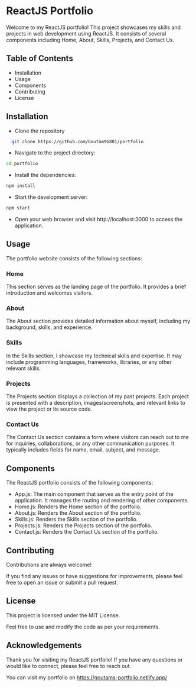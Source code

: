 # ReactJS Portfolio

Welcome to my ReactJS portfolio! This project showcases my skills and projects in web development using ReactJS. It consists of several components including Home, About, Skills, Projects, and Contact Us.


## Table of Contents
- Installation
- Usage
- Components
- Contributing
- License
## Installation

- Clone the repository

```bash
  git clone https://github.com/Goutam96801/portfolio
```
- Navigate to the project directory:

```bash
cd portfolio
```
- Install the dependencies:

```bash
npm install
```
- Start the development server:

```bash
npm start
```
- Open your web browser and visit http://localhost:3000 to access the application.
    
## Usage

The portfolio website consists of the following sections:

### Home
This section serves as the landing page of the portfolio. It provides a brief introduction and welcomes visitors.

### About
The About section provides detailed information about myself, including my background, skills, and experience.

### Skills
In the Skills section, I showcase my technical skills and expertise. It may include programming languages, frameworks, libraries, or any other relevant skills.

### Projects
The Projects section displays a collection of my past projects. Each project is presented with a description, images/screenshots, and relevant links to view the project or its source code.

### Contact Us
The Contact Us section contains a form where visitors can reach out to me for inquiries, collaborations, or any other communication purposes. It typically includes fields for name, email, subject, and message.
## Components
The ReactJS portfolio consists of the following components:

- App.js: The main component that serves as the entry point of the application. It manages the routing and rendering of other components.
- Home.js: Renders the Home section of the portfolio.
- About.js: Renders the About section of the portfolio.
- Skills.js: Renders the Skills section of the portfolio.
- Projects.js: Renders the Projects section of the portfolio.
- Contact.js: Renders the Contact Us section of the portfolio.
## Contributing

Contributions are always welcome!

If you find any issues or have suggestions for improvements, please feel free to open an issue or submit a pull request.


## License

This project is licensed under the MIT License.

Feel free to use and modify the code as per your requirements.




## Acknowledgements

Thank you for visiting my ReactJS portfolio! If you have any questions or would like to connect, please feel free to reach out.

You can visit my portfolio on 
https://goutams-portfolio.netlify.app/
